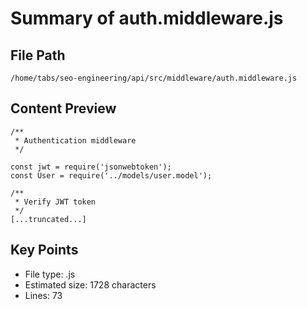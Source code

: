 # Summary of auth.middleware.js
  
## File Path
`/home/tabs/seo-engineering/api/src/middleware/auth.middleware.js`

## Content Preview
```
/**
 * Authentication middleware
 */

const jwt = require('jsonwebtoken');
const User = require('../models/user.model');

/**
 * Verify JWT token
 */
[...truncated...]
```

## Key Points
- File type: .js
- Estimated size: 1728 characters
- Lines: 73
